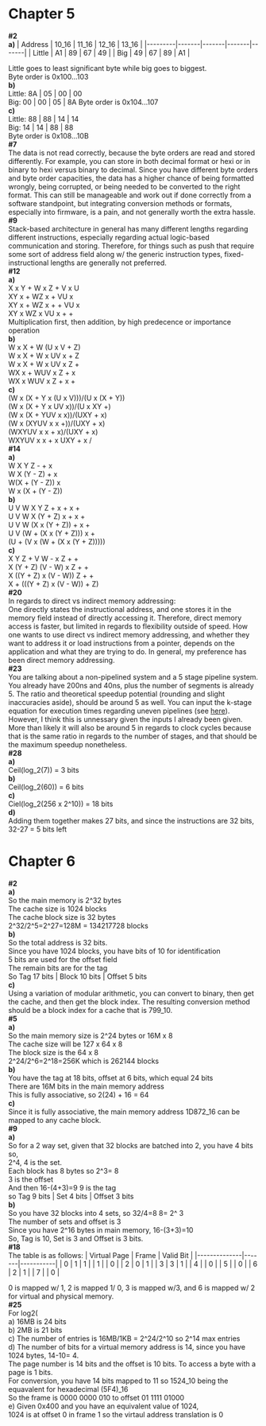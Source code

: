 # Chapter 5
**#2** \
**a)**
| Address | 10_16 | 11_16 | 12_16 | 13_16 |
|---------|-------|-------|-------|-------|
| Little  | A1    | 89    | 67    | 49    |
| Big     | 49    | 67    | 89    | A1    |

Little goes to least significant byte while big goes to biggest. \
Byte order is 0x100...103 \
**b)** \
Little: 8A | 05 | 00 | 00 \
Big: 00 | 00 | 05 | 8A
Byte order is 0x104...107 \
**c)** \
Little: 88 | 88 | 14 | 14 \
Big: 14 | 14 | 88 | 88 \
Byte order is 0x108...10B \
**#7** \
The data is not read correctly, because the byte orders are read and stored differently. For example, you can store in both decimal format or hexi or in binary to hexi versus binary to decimal. Since you have different byte orders and byte order capacities, the data has a higher chance of being formatted wrongly, being corrupted, or being needed to be converted to the right format. This can still be manageable and work out if done correctly from a software standpoint, but integrating conversion methods or formats, especially into firmware, is a pain, and not generally worth the extra hassle. \
**#9** \
Stack-based architecture in general has many different lengths regarding different instructions, especially regarding actual logic-based communication and storing. Therefore, for things such as push that require some sort of address field along w/ the generic instruction types, fixed-instructional lengths are generally not preferred. \
**#12** \
**a)** \
X x Y + W x Z + V x U \
XY x + WZ x + VU x \
XY x + WZ x + + VU x \
XY x WZ x VU x + + \
Multiplication first, then addition, by high predecence or importance operation \
**b)** \
W x X + W (U x V + Z) \
W x X + W x UV x + Z \
W x X + W x UV x Z + \
WX x + WUV x Z + x \
WX x WUV x Z + x + \
**c)** \
(W x (X + Y x (U x V)))/(U x (X + Y)) \
(W x (X + Y x UV x))/(U x XY +) \
(W x (X + YUV x x))/(UXY + x) \
(W x (XYUV x x +))/(UXY + x) \
(WXYUV x x + x)/(UXY + x) \
WXYUV x x + x UXY + x / \
**#14** \
**a)** \
W X Y Z - + x \
W X (Y - Z) + x \
W(X + (Y - Z)) x \
W x (X + (Y - Z)) \
**b)** \
U V W X Y Z + x + x + \
U V W X (Y + Z) x + x + \
U V W (X x (Y + Z)) + x + \
U V (W + (X x (Y + Z))) x + \
(U + (V x (W + (X x (Y + Z))))) \
**c)** \
X Y Z + V W - x Z + + \
X (Y + Z) (V - W) x Z + + \
X ((Y + Z) x (V - W)) Z + + \
X + (((Y + Z) x (V - W)) + Z) \
**#20** \
In regards to direct vs indirect memory addressing: \
One directly states the instructional address, and one stores it in the memory field instead of directly accessing it. Therefore, direct memory access is faster, but limited in regards to flexibility outside of speed. How one wants to use direct vs indirect memory addressing, and whether they want to address it or load instructions from a pointer, depends on the application and what they are trying to do. In general, my preference has been direct memory addressing. \
**#23** \
You are talking about a non-pipelined system and a 5 stage pipeline system. You already have 200ns and 40ns, plus the number of segments is already 5. The ratio and theoretical speedup potential (rounding and slight inaccuracies aside), should be around 5 as well. You can input the k-stage equation for execution times regarding uneven pipelines (see [here](https://cs.stackexchange.com/questions/21924/execution-time-of-an-uneven-pipeline)). However, I think this is unnessary given the inputs I already been given. More than likely it will also be around 5 in regards to clock cycles because that is the same ratio in regards to the number of stages, and that should be the maximum speedup nonetheless. \
**#28** \
**a)** \
Ceil(log_2(7)) = 3 bits \
**b)** \
Ceil(log_2(60)) = 6 bits \
**c)** \
Ciel(log_2(256 x 2^10)) = 18 bits \
**d)** \
Adding them together makes 27 bits, and since the instructions are 32 bits, 32-27 = 5 bits left
# Chapter 6
**#2** \
**a)** \
So the main memory is 2^32 bytes \
The cache size is 1024 blocks \
The cache block size is 32 bytes \
2^32/2^5=2^27=128M = 134217728 blocks \
**b)** \
So the total address is 32 bits. \
Since you have 1024 blocks, you have bits of 10 for identification \
5 bits are used for the offset field \
The remain bits are for the tag \
So Tag 17 bits | Block 10 bits | Offset 5 bits \
**c)** \
Using a variation of modular arithmetic, you can convert to binary, then get the cache, and then get the block index. The resulting conversion method should be a block index for a cache that is 799_10. \
**#5** \
**a)** \
So the main memory size is 2^24 bytes or 16M x 8 \
The cache size will be 127 x 64 x 8 \
The block size is the 64 x 8 \
2^24/2^6=2^18=256K which is 262144 blocks \
**b)** \
You have the tag at 18 bits, offset at 6 bits, which equal 24 bits \
There are 16M bits in the main memory address \
This is fully associative, so 2(24) + 16 = 64 \
**c)**  \
Since it is fully associative, the main memory address 1D872_16 can be mapped to any cache block. \
**#9** \
**a)** \
So for a 2 way set, given that 32 blocks are batched into 2, you have 4 bits so, \
2^4, 4 is the set. \
Each block has 8 bytes so 2^3= 8 \
3 is the offset \
And then 16-(4+3)=9 9 is the tag \
so Tag 9 bits | Set 4 bits | Offset 3 bits \
**b)** \
So you have 32 blocks into 4 sets, so 32/4=8 8= 2^ 3 \
The number of sets and offset is 3 \
Since you have 2^16 bytes in main memory, 16-(3+3)=10 \
So, Tag is 10, Set is 3 and Offset is 3 bits. \
**#18** \
The table is as follows:
| Virtual Page | Frame | Valid Bit |
|--------------|-------|-----------|
| 0            | 1     | 1         |
| 1            |       | 0         |
| 2            | 0     | 1         |
| 3            | 3     | 1         |
| 4            |       | 0         |
| 5            |       | 0         |
| 6            | 2     | 1         |
| 7            |       | 0         |

0 is mapped w/ 1, 2 is mapped 1/ 0, 3 is mapped w/3, and 6 is mapped w/ 2 for virtual and physical memory. \
**#25** \
For log2( \
a) 16MB is 24 bits \
b) 2MB is 21 bits \
c) The number of entries is 16MB/1KB = 2^24/2^10 so 2^14 max entries \
d) The number of bits for a virtual memory address is 14, since you have 1024 bytes, 14-10= 4. \
The page number is 14 bits and the offset is 10 bits. To access a byte with a page is 1 bits. \
For conversion, you have 14 bits mapped to 11 so 1524_10 being the equavalent for hexadecimal (5F4)_16 \
So the frame is 0000 0000 010 to offset 01 1111 01000 \
e) Given 0x400 and you have an equivalent value of 1024, \
1024 is at offset 0 in frame 1 so the virtaul address translation is 0

